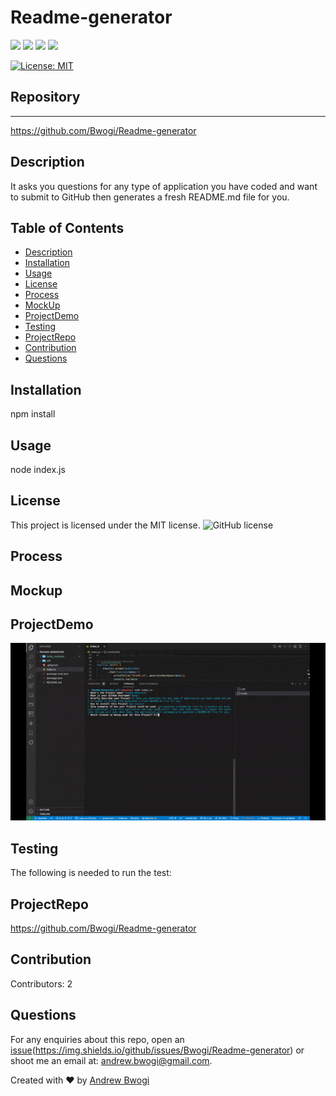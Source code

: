 
# Readme-generator

<p align="left">
    <img src="https://img.shields.io/github/repo-size/Bwogi/Readme-generator" />
    <img src="https://img.shields.io/github/languages/top/Bwogi/Readme-generator"  />
    <img src="https://img.shields.io/github/issues/Bwogi/Readme-generator" />
    <img src="https://img.shields.io/github/last-commit/Bwogi/Readme-generator" >   
  </p>

[![License: MIT](https://img.shields.io/badge/License-MIT-yellow.svg)](https://opensource.org/licenses/MIT)<br />


## Repository
___
https://github.com/Bwogi/Readme-generator


## Description
It asks you questions for any type of application you have coded and want to submit to GitHub then generates a fresh README.md file for you.


## Table of Contents 
* [Description](#description)
* [Installation](#installation)
* [Usage](#usage)
* [License](#license)
* [Process](#process)
* [MockUp](#mockup)
* [ProjectDemo](#projectdemo)
* [Testing](#testing)
* [ProjectRepo](#projectrepo)
* [Contribution](#contribution)
* [Questions](#questions)

## Installation
npm install

##  Usage
node index.js

## License 
This project is licensed under the MIT license.
![GitHub license](https://img.shields.io/badge/license-MIT-blue.svg)
  
## Process
  
  
## Mockup

  
##  ProjectDemo
<img src="./img/readme-file-generator.gif" alt="project-gif">

## Testing
The following is needed to run the test: 

## ProjectRepo
https://github.com/Bwogi/Readme-generator

## Contribution
Contributors: 2

## Questions
For any enquiries about this repo, open an [issue](https://github.com/Bwogi/Readme-generator/issues)(https://img.shields.io/github/issues/Bwogi/Readme-generator) or shoot me an email at: andrew.bwogi@gmail.com.

Created with ❤️ by [Andrew Bwogi](https://github.com/bwogi/README-generator)

